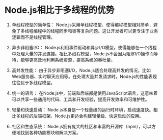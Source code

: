 # Node.js相比于多线程的优势

1. 单线程模型的简单性： Node.js采用单线程模型，使得编程模型相对简单，避免了多线程编程中的线程同步和锁等复杂问题。这让开发者可以更专注于业务逻辑而不是线程管理。

2. 异步非阻塞I/O： Node.js利用事件驱动和异步I/O模型，使得能够在一个线程中处理大量的并发连接。相比多线程模型，Node.js不会因为阻塞I/O操作而等待，能够更高效地利用系统资源，提高系统的吞吐量。

3. 高并发性能： 由于异步非阻塞I/O，Node.js适合处理高并发的情况，比如Web服务器、实时聊天应用等。在处理大量并发请求时，Node.js的性能表现往往优于多线程模型。

4. 统一的语言： 在Node.js中，前端和后端都是使用JavaScript语言，这意味着可以共享一些通用的代码、工具和开发经验，提高开发效率和可维护性。

5. 轻量和快速启动： Node.js本身是一个轻量级的运行时环境，启动速度快。相比多线程的后端框架，Node.js更适合构建轻量级、快速启动的应用。

6. 社区和生态系统： Node.js拥有庞大的社区和丰富的开源库（npm），可以方便地找到各种功能模块和解决方案。